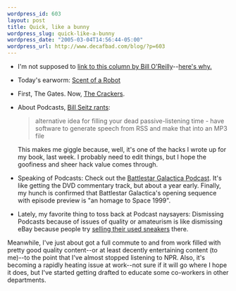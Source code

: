 ```yaml
--- 
wordpress_id: 603
layout: post
title: Quick, like a bunny
wordpress_slug: quick-like-a-bunny
wordpress_date: "2005-03-04T14:56:44-05:00"
wordpress_url: http://www.decafbad.com/blog/?p=603
---
```

* I'm not supposed to [link to this column by Bill O'Reilly][bor]--[here's why.][borwhy]

[borwhy]:http://stayfree.typepad.com/stayfree/2005/03/bill_oreilly_is.html
[bor]:http://www.gazettetimes.com/articles/2005/02/27/news/opinion/edit07.txt

* Today's earworm: [Scent of a Robot][robot]

[robot]:http://www.uvphactory.com/Portfolio/robot/

* First, The Gates.  Now, [The Crackers][crackers].

[crackers]:http://www.littlefuckingrayofsunshine.com/2005/02/20/the_crackers/

* About Podcasts, [Bill Seitz rants][brant]: 

  > alternative idea for filling your dead passive-listening time - have software to generate speech from RSS and make that into an MP3 file

  This makes me giggle because, well, it's one of the hacks I wrote up for my book, last week.  I probably need to edit things, but I hope the goofiness and sheer hack value comes through. 
  
* Speaking of Podcasts:  Check out the [Battlestar Galactica Podcast][bgal].  It's like getting the DVD commentary track, but about a year early.  Finally, my hunch is confirmed that Battlestar Galactica's opening sequence with episode preview is "an homage to Space 1999".

[bgal]:http://www.scifi.com/battlestar/downloads/podcast/  
  
* Lately, my favorite thing to toss back at Podcast naysayers: Dismissing Podcasts because of issues of quality or amateurism is like dismissing eBay because people try [selling their used sneakers][sneakers] there.

[sneakers]:http://cgi.ebay.com/ws/eBayISAPI.dll?ViewItem&#38;category=63889&#38;item=5367710154&#38;rd=1

  Meanwhile, I've just about got a full commute to and from work filled with pretty good quality content--or at least decently entertaining content (to me)--to the point that I've almost stopped listening to NPR.  Also, it's becoming a rapidly heating issue at work--not sure if it will go where I hope it does, but I've started getting drafted to educate some co-workers in other departments.
  
[brant]:http://webseitz.fluxent.com/wiki/z2005-03-03-PodcastRant/
